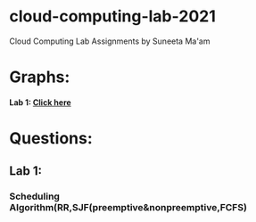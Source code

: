 # cloud-computing-lab-2021
Cloud Computing Lab Assignments by Suneeta Ma'am
# 
# Graphs: 
#### Lab 1: [Click here](https://colab.research.google.com/drive/14XcRrHIJX0NyIqeJBVJ_8OyQRTmDZlcT?usp=sharing)


# 
# Questions:
## Lab 1:
### Scheduling Algorithm(RR,SJF(preemptive&nonpreemptive,FCFS)

